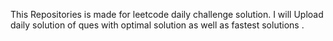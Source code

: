 This Repositories is made for leetcode daily challenge  solution. 
I will  Upload daily solution of ques with optimal solution as well as fastest solutions . 
